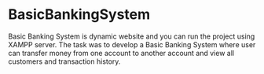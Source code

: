 # BasicBankingSystem
Basic Banking System is dynamic website and you can run the project using XAMPP server.
The task was to develop a Basic Banking System where user can transfer money from one account to another account and view all customers and transaction history.
